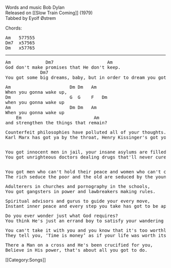 Words and music Bob Dylan<br>
Released on [[Slow Train Coming]] (1979)<br>
Tabbed by Eyolf Østrem

Chords:

<pre class="chords">
Am   577555
Dm7  x57565
Dm   x57765
</pre>

----
<pre class="verse">
Am             Dm7                    Am
God don't make promises that He don't keep.
             Dm7                                                         Am
You got some big dreams, baby, but in order to dream you gotta still be asleep.
</pre>

<pre class="refrain">
Am                      Dm Dm   Am
When you gonna wake up,
Dm                      G  G    F   Dm
when you gonna wake up
Am                      Dm Dm   Am
When you gonna wake up
    Em                           Am
and strengthen the things that remain?
</pre>

<pre class="verse">
Counterfeit philosophies have polluted all of your thoughts.
Karl Marx has got ya by the throat, Henry Kissinger's got you tied up in knots.
</pre>

<pre class="verse">

You got innocent men in jail, your insane asylums are filled,
You got unrighteous doctors dealing drugs that'll never cure your ills.
</pre>

<pre class="verse">

You got men who can't hold their peace and women who can't control their tongues,
The rich seduce the poor and the old are seduced by the young.
</pre>

<pre class="verse">
Adulterers in churches and pornography in the schools,
You got gangsters in power and lawbreakers making rules.
</pre>

<pre class="verse">
Spiritual advisors and gurus to guide your every move,
Instant inner peace and every step you take has got to be approved.
</pre>

<pre class="verse">
Do you ever wonder just what God requires?
You think He's just an errand boy to satisfy your wandering desires.
</pre>

<pre class="verse">
You can't take it with you and you know that it's too worthless to be sold,
They tell you, ‘Time is money’ as if your life was worth its weight in gold.
</pre>

<pre class="verse">
There a Man on a cross and He's been crucified for you,
Believe in His power, that's about all you got to do.
</pre>

[[Category:Songs]]